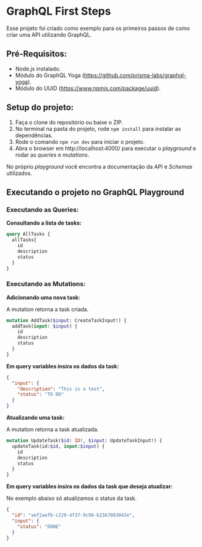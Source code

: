 # GraphQL First Steps

Esse projeto foi criado como exemplo para os primeiros passos de como criar uma API utilizando GraphQL.

## Pré-Requisitos:
* Node.js instalado.
* Módulo do GraphQL Yoga (https://github.com/prisma-labs/graphql-yoga).
* Módulo do UUID (https://www.npmjs.com/package/uuid).

## Setup do projeto:

1. Faça o clone do repositório ou baixe o ZIP.
2. No terminal na pasta do projeto, rode `npm install` para instalar as dependências.
3. Rode o comando `npm run dev` para iniciar o projeto.
4. Abra o browser em http://localhost:4000/ para executar o *playground* e rodar as *queries* e *mutations*.

No próprio *playground* você encontra a documentação da API e *Schemas* utilizados.

## Executando o projeto no GraphQL Playground

### Executando as Queries:

**Consultando a lista de tasks:**
```graphql
query AllTasks {
  allTasks{
    id
    description
    status    
  }
}
```

### Executando as Mutations:

**Adicionando uma nova task:**

A mutation retorna a task criada.

```graphql
mutation AddTask($input: CreateTaskInput!) {
  addTask(input: $input) {
    id
    description
    status
  }
}
```

**Em query variables insira os dados da task:**
```json
{ 
  "input": { 
    "description": "This is a test", 
    "status": "TO DO" 
  }
}
```

**Atualizando uma task:**

A mutation retorna a task atualizada.

```graphql
mutation UpdateTask($id: ID!, $input: UpdateTaskInput!) {
  updateTask(id:$id, input:$input) {
    id
    description
    status
  }
}
```

**Em query variables insira os dados da task que deseja atualizar:**

No exemplo abaixo só atualizamos o status da task.

```json
{
  "id": "aef2aef6-c220-4f37-9c98-b2367083043e",
  "input": {
    "status": "DONE"
  }
}
```

